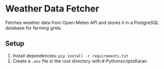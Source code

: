 # Weather Data Fetcher

Fetches weather data from Open-Meteo API and stores it in a PostgreSQL database for farming grids.

## Setup
1. Install dependencies: `pip install -r requirements.txt`
2. Create a `.env` file in the root directory with:#   P y t h o n _ s c r i p t s _ K a r a n  
 